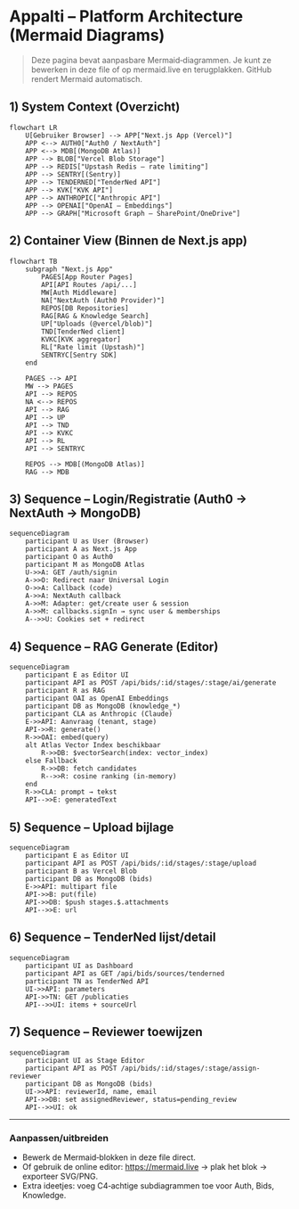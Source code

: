 # Appalti – Platform Architecture (Mermaid Diagrams)

> Deze pagina bevat aanpasbare Mermaid‑diagrammen. Je kunt ze bewerken in deze file of op mermaid.live en terugplakken. GitHub rendert Mermaid automatisch.

## 1) System Context (Overzicht)
```mermaid
flowchart LR
    U[Gebruiker Browser] --> APP["Next.js App (Vercel)"]
    APP <--> AUTH0["Auth0 / NextAuth"]
    APP <--> MDB[(MongoDB Atlas)]
    APP --> BLOB["Vercel Blob Storage"]
    APP --> REDIS["Upstash Redis – rate limiting"]
    APP --> SENTRY[(Sentry)]
    APP --> TENDERNED["TenderNed API"]
    APP --> KVK["KVK API"]
    APP --> ANTHROPIC["Anthropic API"]
    APP --> OPENAI["OpenAI – Embeddings"]
    APP --> GRAPH["Microsoft Graph – SharePoint/OneDrive"]
```

## 2) Container View (Binnen de Next.js app)
```mermaid
flowchart TB
    subgraph "Next.js App"
        PAGES[App Router Pages]
        API[API Routes /api/...]
        MW[Auth Middleware]
        NA["NextAuth (Auth0 Provider)"]
        REPOS[DB Repositories]
        RAG[RAG & Knowledge Search]
        UP["Uploads (@vercel/blob)"]
        TND[TenderNed client]
        KVKC[KVK aggregator]
        RL["Rate limit (Upstash)"]
        SENTRYC[Sentry SDK]
    end

    PAGES --> API
    MW --> PAGES
    API --> REPOS
    NA <--> REPOS
    API --> RAG
    API --> UP
    API --> TND
    API --> KVKC
    API --> RL
    API --> SENTRYC

    REPOS --> MDB[(MongoDB Atlas)]
    RAG --> MDB
```

## 3) Sequence – Login/Registratie (Auth0 → NextAuth → MongoDB)
```mermaid
sequenceDiagram
    participant U as User (Browser)
    participant A as Next.js App
    participant O as Auth0
    participant M as MongoDB Atlas
    U->>A: GET /auth/signin
    A->>O: Redirect naar Universal Login
    O->>A: Callback (code)
    A->>A: NextAuth callback
    A->>M: Adapter: get/create user & session
    A->>M: callbacks.signIn → sync user & memberships
    A-->>U: Cookies set + redirect
```

## 4) Sequence – RAG Generate (Editor)
```mermaid
sequenceDiagram
    participant E as Editor UI
    participant API as POST /api/bids/:id/stages/:stage/ai/generate
    participant R as RAG
    participant OAI as OpenAI Embeddings
    participant DB as MongoDB (knowledge_*)
    participant CLA as Anthropic (Claude)
    E->>API: Aanvraag (tenant, stage)
    API->>R: generate()
    R->>OAI: embed(query)
    alt Atlas Vector Index beschikbaar
        R->>DB: $vectorSearch(index: vector_index)
    else Fallback
        R->>DB: fetch candidates
        R-->>R: cosine ranking (in‑memory)
    end
    R->>CLA: prompt → tekst
    API-->>E: generatedText
```

## 5) Sequence – Upload bijlage
```mermaid
sequenceDiagram
    participant E as Editor UI
    participant API as POST /api/bids/:id/stages/:stage/upload
    participant B as Vercel Blob
    participant DB as MongoDB (bids)
    E->>API: multipart file
    API->>B: put(file)
    API->>DB: $push stages.$.attachments
    API-->>E: url
```

## 6) Sequence – TenderNed lijst/detail
```mermaid
sequenceDiagram
    participant UI as Dashboard
    participant API as GET /api/bids/sources/tenderned
    participant TN as TenderNed API
    UI->>API: parameters
    API->>TN: GET /publicaties
    API-->>UI: items + sourceUrl
```

## 7) Sequence – Reviewer toewijzen
```mermaid
sequenceDiagram
    participant UI as Stage Editor
    participant API as POST /api/bids/:id/stages/:stage/assign-reviewer
    participant DB as MongoDB (bids)
    UI->>API: reviewerId, name, email
    API->>DB: set assignedReviewer, status=pending_review
    API-->>UI: ok
```

---

### Aanpassen/uitbreiden
- Bewerk de Mermaid‑blokken in deze file direct.
- Of gebruik de online editor: https://mermaid.live → plak het blok → exporteer SVG/PNG.
- Extra ideetjes: voeg C4‑achtige subdiagrammen toe voor Auth, Bids, Knowledge.